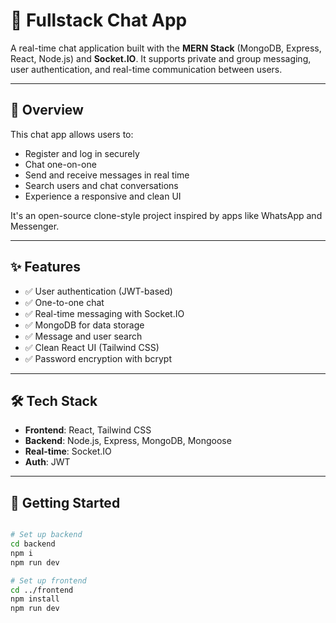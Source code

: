 # 💬 Fullstack Chat App

A real-time chat application built with the **MERN Stack** (MongoDB, Express, React, Node.js) and **Socket.IO**. It supports private and group messaging, user authentication, and real-time communication between users.

---

## 📌 Overview

This chat app allows users to:

- Register and log in securely
- Chat one-on-one 
- Send and receive messages in real time
- Search users and chat conversations
- Experience a responsive and clean UI

It's an open-source clone-style project inspired by apps like WhatsApp and Messenger.

---

## ✨ Features

- ✅ User authentication (JWT-based)
- ✅ One-to-one chat
- ✅ Real-time messaging with Socket.IO
- ✅ MongoDB for data storage
- ✅ Message and user search
- ✅ Clean React UI (Tailwind CSS)
- ✅ Password encryption with bcrypt
---

## 🛠 Tech Stack

- **Frontend**: React, Tailwind CSS
- **Backend**: Node.js, Express, MongoDB, Mongoose
- **Real-time**: Socket.IO
- **Auth**: JWT

---

## 🚀 Getting Started

```bash

# Set up backend
cd backend
npm i
npm run dev

# Set up frontend
cd ../frontend
npm install
npm run dev
